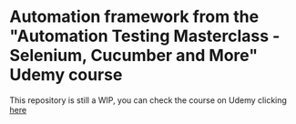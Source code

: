 # Automation framework from the "Automation Testing Masterclass - Selenium, Cucumber and More" Udemy course

This repository is still a WIP, you can check the course on Udemy clicking [here](https://www.udemy.com/course/automation-testing-masterclass/)
